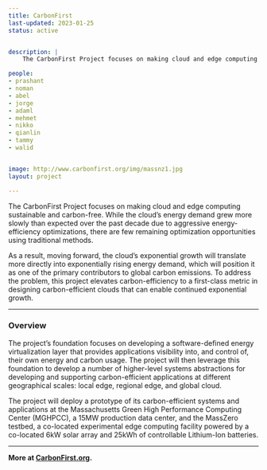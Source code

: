```yaml
---
title: CarbonFirst
last-updated: 2023-01-25
status: active


description: |
    The CarbonFirst Project focuses on making cloud and edge computing sustainable and carbon-free.

people:
- prashant
- noman
- abel
- jorge
- adaml
- mehmet
- nikko
- qianlin
- tammy
- walid


image: http://www.carbonfirst.org/img/massnz1.jpg
layout: project

---
```


The CarbonFirst Project focuses on making cloud and edge computing sustainable and carbon-free.
While the cloud’s energy demand grew more slowly than expected over the past decade due to aggressive energy-efficiency optimizations, there are few remaining optimization opportunities using traditional methods. 

As a result, moving forward, the cloud’s exponential growth will translate more directly into exponentially rising energy demand, which will position it as one of the primary contributors to global carbon emissions. To address the problem, this project elevates carbon-efficiency to a first-class metric in designing carbon-efficient clouds that can enable continued exponential growth.

___


### Overview
The project’s foundation focuses on developing a software-defined energy virtualization layer that provides applications visibility into, and control of, their own energy and carbon usage. The project will then leverage this foundation to develop a number of higher-level systems abstractions for developing and supporting carbon-efficient applications at different geographical scales: local edge, regional edge, and global cloud. 

The project will deploy a prototype of its carbon-efficient systems and applications at the Massachusetts Green High Performance Computing Center (MGHPCC), a 15MW production data center, and the MassZero testbed, a co-located experimental edge computing facility powered by a co-located 6kW solar array and 25kWh of controllable Lithium-Ion batteries.

___

**More at [CarbonFirst.org](http://www.carbonfirst.org).**